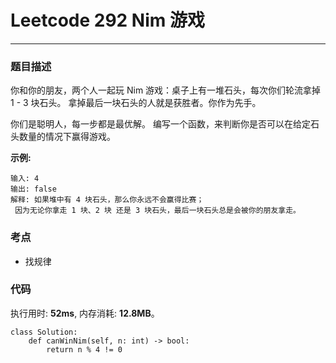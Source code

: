 # Leetcode 292 Nim 游戏
***
### 题目描述
你和你的朋友，两个人一起玩 Nim 游戏：桌子上有一堆石头，每次你们轮流拿掉 1 - 3 块石头。 拿掉最后一块石头的人就是获胜者。你作为先手。

你们是聪明人，每一步都是最优解。 编写一个函数，来判断你是否可以在给定石头数量的情况下赢得游戏。


**示例:**

	输入: 4
	输出: false 
	解释: 如果堆中有 4 块石头，那么你永远不会赢得比赛；
     因为无论你拿走 1 块、2 块 还是 3 块石头，最后一块石头总是会被你的朋友拿走。

### 考点

* 找规律


### 代码
执行用时: **52ms**, 内存消耗: **12.8MB**。


```
class Solution:
    def canWinNim(self, n: int) -> bool:
        return n % 4 != 0      
```
